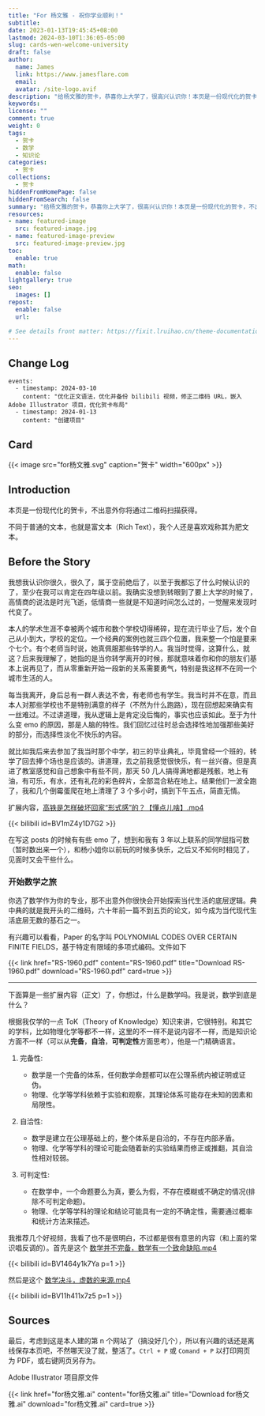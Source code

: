 ```yaml
---
title: "For 杨文雅 - 祝你学业顺利！"
subtitle: 
date: 2023-01-13T19:45:45+08:00
lastmod: 2024-03-10T1:36:05-05:00
slug: cards-wen-welcome-university
draft: false
author:
  name: James
  link: https://www.jamesflare.com
  email:
  avatar: /site-logo.avif
description: "给杨文雅的贺卡，恭喜你上大学了，很高兴认识你！本页是一份现代化的贺卡，不出意外你将通过二维码扫描获得。不同于普通的文本，这是富文本，当然我个人还是喜欢戏称其为肥文本。"
keywords: 
license: ""
comment: true
weight: 0
tags:
  - 贺卡
  - 数学
  - 知识论
categories:
  - 贺卡
collections:
  - 贺卡
hiddenFromHomePage: false
hiddenFromSearch: false
summary: "给杨文雅的贺卡，恭喜你上大学了，很高兴认识你！本页是一份现代化的贺卡，不出意外你将通过二维码扫描获得。不同于普通的文本，这是富文本，当然我个人还是喜欢戏称其为肥文本。"
resources:
- name: featured-image
  src: featured-image.jpg
- name: featured-image-preview
  src: featured-image-preview.jpg
toc:
  enable: true
math:
  enable: false
lightgallery: true
seo:
  images: []
repost:
  enable: false
  url:

# See details front matter: https://fixit.lruihao.cn/theme-documentation-content/#front-matter
---
```


## Change Log

```timeline {reverse=true, placement=top}
events:
  - timestamp: 2024-03-10
    content: "优化正文语法，优化并备份 bilibili 视频，修正二维码 URL，嵌入 Adobe Illustrator 项目，优化贺卡布局"
  - timestamp: 2024-01-13
    content: "创建项目"
```

## Card

{{< image src="for杨文雅.svg" caption="贺卡" width="600px" >}}

## Introduction

本页是一份现代化的贺卡，不出意外你将通过二维码扫描获得。

不同于普通的文本，也就是富文本（Rich Text），我个人还是喜欢戏称其为肥文本。

## Before the Story

我想我认识你很久，很久了，属于空前绝后了，以至于我都忘了什么时候认识的了，至少在我可以肯定在四年级以前。我确实没想到转眼到了要上大学的时候了，高情商的说法是时光飞逝，低情商一些就是不知道时间怎么过的，一觉醒来发现时代变了。

本人的学术生涯不幸被两个城市和数个学校切得稀碎，现在流行毕业了后，发个自己从小到大，学校的定位。一个经典的案例也就三四个位置，我来整一个怕是要来个七个。有个老师当时说，她真佩服那些转学的人。我当时觉得，这算什么，就这？后来我理解了，她指的是当你转学离开的时候，那就意味着你和你的朋友们基本上说再见了，而从零重新开始一段新的关系需要勇气，特别是我这样不在同一个城市生活的人。

每当我离开，身后总有一群人表达不舍，有老师也有学生。我当时并不在意，而且本人对那些学校也不是特别满意的样子（不然为什么跑路），现在回想起来确实有一丝难过。不过讲道理，我从逻辑上是肯定没后悔的，事实也应该如此。至于为什么变 emo 的原因，那是人脑的特性。我们回忆过往时总会选择性地加强那些美好的部分，而选择性淡化不快乐的内容。

就比如我后来去参加了我当时那个中学，初三的毕业典礼，毕竟曾经一个班的，转学了回去捧个场也是应该的。讲道理，去之前我感觉很快乐，有一丝兴奋。但是真进了教室感觉和自己想象中有些不同，那天 50 几人搞得满地都是残骸，地上有油，有可乐，有水，还有礼花的彩色碎片，全部混合粘在地上。结果他们一波全跑了，我和几个倒霉蛋爬在地上清理了 3 个多小时，搞到下午五点，简直无情。

扩展内容，[高铁是怎样破坏回家“形式感”的？【懂点儿啥】.mp4](https://minio-lv-a.jamesflare.com/public/bilibili/%E9%AB%98%E9%93%81%E6%98%AF%E6%80%8E%E6%A0%B7%E7%A0%B4%E5%9D%8F%E5%9B%9E%E5%AE%B6%E2%80%9C%E5%BD%A2%E5%BC%8F%E6%84%9F%E2%80%9D%E7%9A%84%EF%BC%9F%E3%80%90%E6%87%82%E7%82%B9%E5%84%BF%E5%95%A5%E3%80%91.mp4)

{{< bilibili id=BV1mZ4y1D7G2 >}}

在写这 posts 的时候有有些 emo 了，想到和我有 3 年以上联系的同学屈指可数（暂时数出来一个），和杨小姐你以前玩的时候多快乐，之后又不知何时相见了，见面时又会干些什么。

### 开始数学之旅

你选了数学作为你的专业，那不出意外你很快会开始探索当代生活的底层逻辑。典中典的就是我开头的二维码，六十年前一篇不到五页的论文，如今成为当代现代生活底层无数的基石之一。

有兴趣可以看看，Paper 的名字叫 POLYNOMIAL CODES OVER CERTAIN FINITE FIELDS，基于特定有限域的多项式编码。文件如下

{{< link href="RS-1960.pdf" content="RS-1960.pdf" title="Download RS-1960.pdf" download="RS-1960.pdf" card=true >}}

***

下面算是一些扩展内容（正文）了，你想过，什么是数学吗。我是说，数学到底是什么？

根据我仅学的一点 ToK（Theory of Knowledge）知识来讲，它很特别。和其它的学科，比如物理化学等都不一样，这里的不一样不是说内容不一样，而是知识论方面不一样（可以从**完备**，**自洽**，**可判定性**方面思考），他是一门精确语言。

1. 完备性:
   - 数学是一个完备的体系，任何数学命题都可以在公理系统内被证明或证伪。
   - 物理、化学等学科依赖于实验和观察，其理论体系可能存在未知的因素和局限性。

2. 自洽性:
   - 数学是建立在公理基础上的，整个体系是自洽的，不存在内部矛盾。
   - 物理、化学等学科的理论可能会随着新的实验结果而修正或推翻，其自洽性相对较弱。

3. 可判定性:
   - 在数学中，一个命题要么为真，要么为假，不存在模糊或不确定的情况(排除不可判定命题)。
   - 物理、化学等学科的理论和结论可能具有一定的不确定性，需要通过概率和统计方法来描述。

我推荐几个好视频，我看了也不是很明白，不过都是很有意思的内容（和上面的常识唱反调的）。首先是这个 [数学并不完备，数学有一个致命缺陷.mp4](https://minio-lv-a.jamesflare.com/public/bilibili/%E6%95%B0%E5%AD%A6%E5%B9%B6%E4%B8%8D%E5%AE%8C%E5%A4%87%EF%BC%8C%E6%95%B0%E5%AD%A6%E6%9C%89%E4%B8%80%E4%B8%AA%E8%87%B4%E5%91%BD%E7%BC%BA%E9%99%B7.mp4)

{{< bilibili id=BV1464y1k7Ya p=1 >}}

然后是这个 [数学决斗，虚数的来源.mp4](https://minio-lv-a.jamesflare.com/public/bilibili/%E6%95%B0%E5%AD%A6%E5%86%B3%E6%96%97%EF%BC%8C%E8%99%9A%E6%95%B0%E7%9A%84%E6%9D%A5%E6%BA%90.mp4)

{{< bilibili id=BV11h411x7z5 p=1 >}}

## Sources

最后，考虑到这是本人建的第 n 个网站了（搞没好几个），所以有兴趣的话还是离线保存本页吧，不然哪天没了就，整活了。`Ctrl + P` 或 `Comand + P` 以打印网页为 PDF，或右键网页另存为。

Adobe Illustrator 项目原文件

{{< link href="for杨文雅.ai" content="for杨文雅.ai" title="Download for杨文雅.ai" download="for杨文雅.ai" card=true >}}